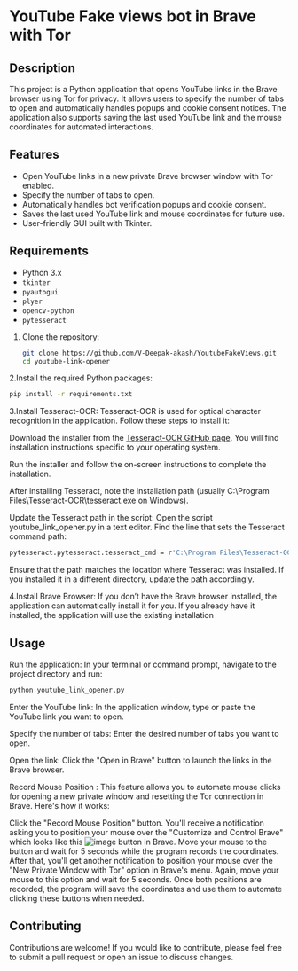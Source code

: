# YouTube Fake views bot in Brave with Tor

## Description

This project is a Python application that opens YouTube links in the Brave browser using Tor for privacy. It allows users to specify the number of tabs to open and automatically handles popups and cookie consent notices. The application also supports saving the last used YouTube link and the mouse coordinates for automated interactions.

## Features

- Open YouTube links in a new private Brave browser window with Tor enabled.
- Specify the number of tabs to open.
- Automatically handles bot verification popups and cookie consent.
- Saves the last used YouTube link and mouse coordinates for future use.
- User-friendly GUI built with Tkinter.

## Requirements

- Python 3.x
- `tkinter`
- `pyautogui`
- `plyer`
- `opencv-python`
- `pytesseract`


1. Clone the repository:
   ```bash
   git clone https://github.com/V-Deepak-akash/YoutubeFakeViews.git
   cd youtube-link-opener
   ```
2.Install the required Python packages:
   ```bash
   pip install -r requirements.txt
   ```
3.Install Tesseract-OCR: Tesseract-OCR is used for optical character recognition in the application. Follow these steps to install it:

Download the installer from the [Tesseract-OCR GitHub page](https://github.com/tesseract-ocr/tesseract). You will find installation instructions specific to your operating system.

Run the installer and follow the on-screen instructions to complete the installation.

After installing Tesseract, note the installation path (usually C:\Program Files\Tesseract-OCR\tesseract.exe on Windows).

Update the Tesseract path in the script: Open the script youtube_link_opener.py in a text editor. Find the line that sets the Tesseract command path:
   ```bash
   pytesseract.pytesseract.tesseract_cmd = r'C:\Program Files\Tesseract-OCR\tesseract.exe'
   ```
Ensure that the path matches the location where Tesseract was installed. If you installed it in a different directory, update the path accordingly.

4.Install Brave Browser: If you don’t have the Brave browser installed, the application can automatically install it for you. If you already have it installed, the application will use the existing installation

## Usage
Run the application: In your terminal or command prompt, navigate to the project directory and run:
   ```bash
   python youtube_link_opener.py
   ```
Enter the YouTube link: In the application window, type or paste the YouTube link you want to open.

Specify the number of tabs: Enter the desired number of tabs you want to open.

Open the link: Click the "Open in Brave" button to launch the links in the Brave browser.

Record Mouse Position :
This feature allows you to automate mouse clicks for opening a new private window and resetting the Tor connection in Brave. Here's how it works:

Click the "Record Mouse Position" button.
You'll receive a notification asking you to position your mouse over the "Customize and Control Brave" which looks like this ![image](https://github.com/user-attachments/assets/9aac0fa4-750c-4b8d-88c6-41c94fc50f2f)
 button in Brave.
Move your mouse to the button and wait for 5 seconds while the program records the coordinates.
After that, you'll get another notification to position your mouse over the "New Private Window with Tor" option in Brave's menu.
Again, move your mouse to this option and wait for 5 seconds.
Once both positions are recorded, the program will save the coordinates and use them to automate clicking these buttons when needed.

## Contributing
Contributions are welcome! If you would like to contribute, please feel free to submit a pull request or open an issue to discuss changes.
